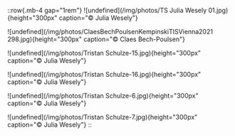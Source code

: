::row{.mb-4 gap="1rem"}
![undefined](/img/photos/TS Julia Wesely 01.jpg){height="300px" caption="© Julia Wesely"}

![undefined](/img/photos/ClaesBechPoulsenKempinskiTISVienna2021 298.jpg){height="300px" caption="© Claes Bech-Poulsen"}

![undefined](/img/photos/Tristan Schulze-15.jpg){height="300px" caption="© Julia Wesely"}

![undefined](/img/photos/Tristan Schulze-16.jpg){height="300px" caption="© Julia Wesely"}

![undefined](/img/photos/Tristan Schulze-6.jpg){height="300px" caption="© Julia Wesely"}

![undefined](/img/photos/Tristan Schulze-7.jpg){height="300px" caption="© Julia Wesely"}
::
